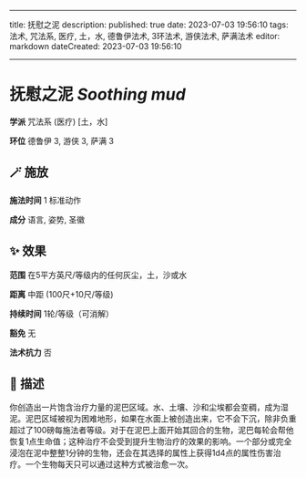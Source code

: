 
---
title: 抚慰之泥
description: 
published: true
date: 2023-07-03 19:56:10
tags: 法术, 咒法系, 医疗, 土，水, 德鲁伊法术, 3环法术, 游侠法术, 萨满法术
editor: markdown
dateCreated: 2023-07-03 19:56:10

---

# **抚慰之泥** *Soothing mud*

**学派** 咒法系 (医疗) \[土，水\] 

**环位** 德鲁伊 3, 游侠 3, 萨满 3

## 🪄 施放

**施法时间** 1 标准动作

**成分** 语言, 姿势, 圣徽

## ✨ 效果  

**范围** 在5平方英尺/等级内的任何灰尘，土，沙或水

**距离** 中距 (100尺+10尺/等级)  

**持续时间** 1轮/等级（可消解） 

**豁免** 无

**法术抗力** 否

## 📖 描述

你创造出一片饱含治疗力量的泥巴区域。水、土壤、沙和尘埃都会变稠，成为湿泥。泥巴区域被视为困难地形，如果在水面上被创造出来，它不会下沉，除非负重超过了100磅每施法者等级。对于在泥巴上面开始其回合的生物，泥巴每轮会帮他恢复1点生命值；这种治疗不会受到提升生物治疗的效果的影响。一个部分或完全浸泡在泥中整整1分钟的生物，还会在其选择的属性上获得1d4点的属性伤害治疗。一个生物每天只可以通过这种方式被治愈一次。
    